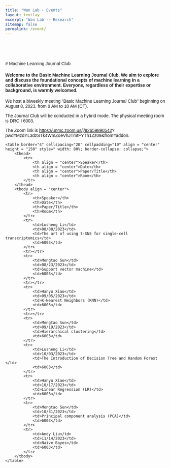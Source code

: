 ```yaml
---
title: "Wan Lab - Events"
layout: textlay
excerpt: "Wan Lab -- Research"
sitemap: false
permalink: /event/
---
```


<br>
<br>
<br>
<br>
# Machine Learning Journal Club

#### Welcome to the Basic Machine Learning Journal Club. We aim to explore and discuss the foundational concepts of machine learning in a collaborative environment. Everyone, regardless of their expertise or background, is warmly welcomed.

We host a biweekly meeting "Basic Machine Learning Journal Club" beginning on August 8, 2023, from 9 AM to 10 AM (CT). 

The Journal Club will be conducted in a hybrid mode. The physical meeting room is DRC I 6003.

The Zoom link is <a href="https://unmc.zoom.us/j/92659890542?pwd=MzdYL3dzSTk4WmZoeVhJTmtFYTh1Zz09&from=addon" target="_blank">https://unmc.zoom.us/j/92659890542? pwd=MzdYL3dzSTk4WmZoeVhJTmtFYTh1Zz09&from=addon</a>.


<html lang="en">
<body style="font-family: Arial, sans-serif; padding: 20px;">
    
    <table border="4" cellspacing="20" cellpadding="10" align = "center" height = "150" style=" width: 80%; border-collapse: collapse;">
        <thead>
            <tr>
                <th align = "center">Speaker</th>
                <th align = "center">Date</th>
                <th align = "center">Paper/Title</th>
                <th align = "center">Room</th>
            </tr>
        </thead>
        <tbody align = "center">
            <tr>
                <th>Speaker</th>
                <th>Date</th>
                <th>Paper/Title</th>
                <th>Room</th>
            </tr>
            <tr>
                <td>Lusheng Li</td>
                <td>08/08/2023</td>
                <td>The art of using t-SNE for single-cell transcriptomics</td>
                <td>6003</td>
            </tr>
            <tr></tr>
            <tr>
                <td>Mengtao Sun</td>
                <td>08/23/2023</td>
                <td>Support vector machine</td>
                <td>6003</td>
            </tr>
            <tr></tr>
            <tr>
                <td>Hanyu Xiao</td>
                <td>09/05/2023</td>
                <td>K-Nearest Neighbors (KNN)</td>
                <td>6003</td>
            </tr>
            <tr></tr>
            <tr>
                <td>Mengtao Sun</td>
                <td>09/19/2023</td>
                <td>Hierarchical clustering</td>
                <td>6003</td>
            </tr>
            <tr>
                <td>Lusheng Li</td>
                <td>10/03/2023</td>
                <td>The Introduction of Decision Tree and Random Forest​</td>
                <td>6003</td>
            </tr>
            <tr>
                <td>Hanyu Xiao</td>
                <td>10/17/2023</td>
                <td>Linear Regression (LR)​</td>
                <td>6003</td>
            </tr>
            <tr>
                <td>Mengtao Sun</td>
                <td>10/31/2023</td>
                <td>Principal component analysis (PCA)</td>
                <td>6003</td>
            </tr>
            <tr>
                <td>Andy Liu</td>
                <td>11/14/2023</td>
                <td>Naive Bayes</td>
                <td>6003</td>
            </tr>
        </tbody>
    </table>
</body>
</html>
<br>
<br>
